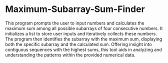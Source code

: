 # Maximum-Subarray-Sum-Finder
This program prompts the user to input  numbers and calculates the maximum sum among all possible subarrays of four consecutive numbers. It initializes a list to store user inputs and iteratively collects these numbers. The program then identifies the subarray with the maximum sum, displaying both the specific subarray and the calculated sum. Offering insight into contiguous sequences with the highest sums, this tool aids in analyzing and understanding the patterns within the provided numerical data.

